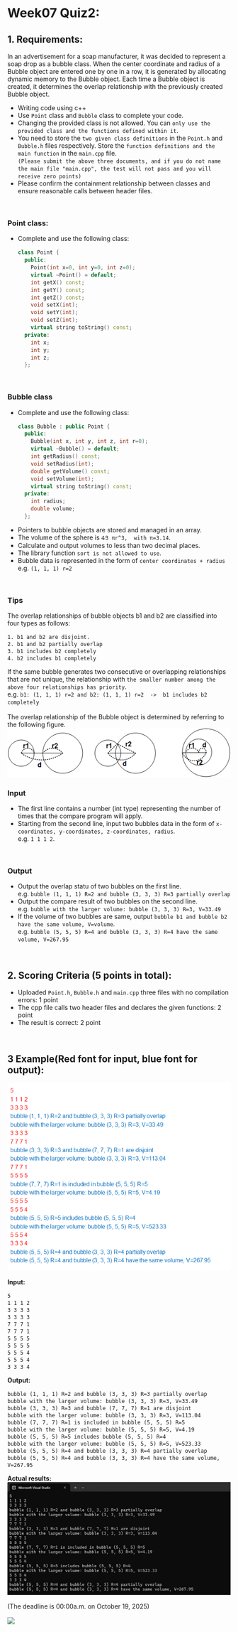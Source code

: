 # Week07 Quiz2:

## 1. Requirements:

In an advertisement for a soap manufacturer, it was decided to represent a soap drop as a bubble class. When the center coordinate and radius of a Bubble object are entered one by one in a row, it is generated by allocating dynamic memory to the Bubble object. Each time a Bubble object is created, it determines the overlap relationship with the previously created Bubble object.

- Writing code using c++
- Use `Point` class and `Bubble` class to complete your code. 
- Changing the provided class is not allowed. You can `only use the provided class and the functions defined within it`.
- You need to store the `two given class definitions` in the `Point.h` and `Bubble.h` files respectively. Store the `function definitions and the main function` in the `main.cpp` file.   
  `(Please submit the above three documents, and if you do not name the main file "main.cpp", the test will not pass and you will receive zero points)`
- Please confirm the containment relationship between classes and ensure reasonable calls between header files.

<br/>
                  
### Point class:
- Complete and use the following class:
  ```C++
  class Point {
	public:
	  Point(int x=0, int y=0, int z=0);  
	  virtual ~Point() = default;
	  int getX() const; 
	  int getY() const; 
	  int getZ() const;
	  void setX(int); 
	  void setY(int); 
	  void setZ(int);
	  virtual string toString() const;
	private:
	  int x; 
	  int y; 
	  int z;
	};

  ```
<br/>

### Bubble class
- Complete and use the following class:
  ```C++
  class Bubble : public Point {
	public:
	  Bubble(int x, int y, int z, int r=0);  
	  virtual ~Bubble() = default;
	  int getRadius() const;
	  void setRadius(int); 
	  double getVolume() const;
	  void setVolume(int);
	  virtual string toString() const;
	private:
	  int radius;
	  double volume;
	};

  ```
- Pointers to bubble objects are stored and managed in an array.
- The volume of the sphere is `4⁄3 πr^3,  with π=3.14`.
- Calculate and output volumes to less than two decimal places.
- The library function `sort is not allowed to use`.
- Bubble data is represented in the form of `center coordinates + radius`
  e.g. `(1, 1, 1) r=2`
<br/>

### Tips
The overlap relationships of bubble objects b1 and b2 are classified into four types as follows:  
```
1. b1 and b2 are disjoint.
2. b1 and b2 partially overlap
3. b1 includes b2 completely
4. b2 includes b1 completely
```  
If the same bubble generates two consecutive or overlapping relationships that are not unique, the relationship with `the smaller number among the above four relationships has priority`.  
e.g. `b1: (1, 1, 1) r=2 and b2: (1, 1, 1) r=2  ->  b1 includes b2 completely`  
<br/>
The overlap relationship of the Bubble object is determined by referring to the following figure.  
![image](https://github.com/chyh001228/images/blob/main/w7q2_t.png)  

### Input
- The first line contains a number (int type) representing the number of times that the compare program will apply.
- Starting from the second line, input two bubbles data in the form of `x-coordinates, y-coordinates, z-coordinates, radius`.  
  e.g. `1 1 1 2`. 

<br/>

### Output  

- Output the overlap statu of two bubbles on the first line.  
  e.g. `bubble (1, 1, 1) R=2 and bubble (3, 3, 3) R=3 partially overlap`
- Output the compare result of two bubbles on the second line.  
  e.g. `bubble with the larger volume: bubble (3, 3, 3) R=3, V=33.49`
- If the volume of two bubbles are same, output `bubble b1 and bubble b2 have the same volume, V=volume`.  
  e.g. `bubble (5, 5, 5) R=4 and bubble (3, 3, 3) R=4 have the same volume, V=267.95`

<br/>

## 2. Scoring Criteria (5 points in total):

- Uploaded `Point.h`, `Bubble.h` and `main.cpp` three files with no compilation errors: 1 point
- The cpp file calls two header files and declares the given functions: 2 point
- The result is correct: 2 point

<br/>

## 3 Example(Red font for input, blue font for output):
![image](https://github.com/chyh001228/images/blob/main/w7q2.png)

**Input:**

```
5
1 1 1 2
3 3 3 3
3 3 3 3
7 7 7 1
7 7 7 1
5 5 5 5
5 5 5 5
5 5 5 4
5 5 5 4
3 3 3 4
```

**Output:**

```
bubble (1, 1, 1) R=2 and bubble (3, 3, 3) R=3 partially overlap
bubble with the larger volume: bubble (3, 3, 3) R=3, V=33.49
bubble (3, 3, 3) R=3 and bubble (7, 7, 7) R=1 are disjoint
bubble with the larger volume: bubble (3, 3, 3) R=3, V=113.04
bubble (7, 7, 7) R=1 is included in bubble (5, 5, 5) R=5
bubble with the larger volume: bubble (5, 5, 5) R=5, V=4.19
bubble (5, 5, 5) R=5 includes bubble (5, 5, 5) R=4
bubble with the larger volume: bubble (5, 5, 5) R=5, V=523.33
bubble (5, 5, 5) R=4 and bubble (3, 3, 3) R=4 partially overlap
bubble (5, 5, 5) R=4 and bubble (3, 3, 3) R=4 have the same volume, V=267.95
```

**Actual results:**  
![image](https://github.com/chyh001228/images/blob/main/w7q2_c.png)  

(The deadline is 00:00a.m. on October 19, 2025)

<img src="https://cdn.imweb.me/upload/S201906178853c3e170808/c5d876d707352.jpg" width=30% align=center />
